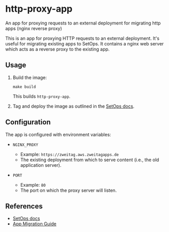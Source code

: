 # http-proxy-app

An app for proxying requests to an external deployment for migrating http apps (nginx reverse proxy)

This is an app for proxying HTTP requests to an external deployment. It's useful for migrating existing apps to SetOps. It contains a nginx web server which acts as a reverse proxy to the existing app.

## Usage

1. Build the image:

   ```
   make build
   ```

   This builds `http-proxy-app`.

1. Tag and deploy the image as outlined in the [SetOps docs](https://zweitag.setops.net/docs).

## Configuration

The app is configured with environment variables:

* `NGINX_PROXY`
  * Example: `https://zweitag.aws.zweitagapps.de`
  * The existing deployment from which to serve content (i.e., the old application server).

* `PORT`
  * Example: `80`
  * The port on which the proxy server will listen.

## References

* [SetOps docs](https://zweitag.setops.net/docs)
* [App Migration Guide](https://docs.google.com/document/d/1XYAbtBKQEuyRj4yVqO8_Ek1O5MECxkayvMAB4X14mKU/edit?usp=sharing)
